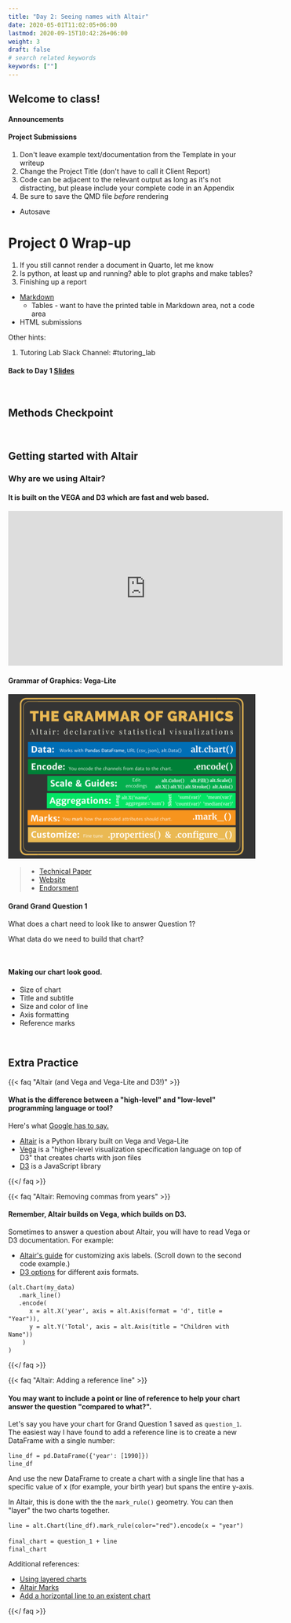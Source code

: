 ```yaml
---
title: "Day 2: Seeing names with Altair"
date: 2020-05-01T11:02:05+06:00
lastmod: 2020-09-15T10:42:26+06:00
weight: 3
draft: false
# search related keywords
keywords: [""]
---
```


## Welcome to class!

#### Announcements

#### Project Submissions
1. Don't leave example text/documentation from the Template in your writeup
1. Change the Project Title (don't have to call it Client Report)
1. Code can be adjacent to the relevant output as long as it's not distracting, but please include your complete code in an Appendix
1. Be sure to save the QMD file _before_ rendering
  * Autosave


# Project 0 Wrap-up

1. If you still cannot render a document in Quarto, let me know
1. Is python, at least up and running?  able to plot graphs and make tables?
1. Finishing up a report
  * [Markdown](https://byuistats.github.io/DS250-Comeau/course-materials/markdown/)
    * Tables - want to have the printed table in Markdown area, not a code area
  * HTML submissions

Other hints: 
1. Tutoring Lab Slack Channel:  #tutoring_lab


#### Back to Day 1 [Slides](https://byuistats.github.io/DS250-Comeau/slides/p1/d1/)

<!------------------
#### Thoughts about reading notes

It's a good idea to keep track of new skills you learn! Try taking notes in a `.py` or `.ipynb` file. This makes it easy to include examples of code.
--------------->
<br>

## Methods Checkpoint

<!------------------
<br>

## Create your own cheat sheet!
------------------>
<br>

<!----------------------------------

#### Coding "methods and calculations" quizzes

Let's review canvas and make sure we understand the checkpoints.

<br>

## Working with Pandas

{{< faq "Loading the names data" >}}

#### Visit the [Project 1 Instructions](../../../projects/project-1) to download the data.

```{python}
#%%
# load packages
import pandas as pd
import altair as alt

#%%
# load data from url
url = "this_is_the_url_to_the_csv_file"
names = pd.read_csv(url)

#%%
# or, you can load data from file
names2 = pd.read_csv("names_year.csv")
```
{{</ faq >}}


{{< faq "Pandas and DataFrames" >}}

#### What is a [Pandas DataFrame](https://pandas.pydata.org/pandas-docs/stable/user_guide/dsintro.html#dataframe)?

DataFrames come with attributes and built-in functions that can help us get a feel for our data.

Run the code below one line at a time (or use other functions of your choice) to explore the `names` data. What do you learn?

```{python}
names.columns
names.shape
names.size
names.head()
names.describe()
```
{{</ faq >}}


{{< faq "Understanding your data" >}}

You should be able to introduce your data sets to people, the same way you introduce a friend.

- If you can't describe what a row is in your data, then you don't understand what groups you can analyze.
- If you can'r describe what a column is in your data, then you don't understand what information you can evaluate for each group.

Being able to explain your data out loud to someone else follows the same principles as [rubber duck debugging](https://rubberduckdebugging.com/).

{{</ faq >}}


{{< faq "Let's practice!" >}}

#### Understanding column values

**How many unique names does the `names` dataset contain?** Work with a partner to find the answer. I recommend searching the [Pandas cheat sheet](https://pandas.pydata.org/Pandas_Cheat_Sheet.pdf).
1. pull the name column out as a series
1. Use the pandas unique function `pd.unique()`
1. find the size of the series

**What is the range of years in the `names` dataset?** Again, work with a partner and use the Pandas cheat sheet.

1. pull the year column as a series
1. Find the max
1. Find the min

{{</ faq >}}
----------------------------------------------------->

<!-----------------------------
{{< faq "How many unique years do we have for our name?" >}}

```
pd.unique(dat.query('name == "John"').year).min()
pd.unique(dat.query('name == "John"').year).max()
pd.unique(dat.query('name == "John"').year).size
```


<iframe src="https://beepmyclock.com/widget/timer" frameborder="0" style="border:0;height:175px;"></iframe>

{{</ faq >}}

{{< faq "Filtering rows of a DataFrame" >}}

#### Make sure to do the project readings!

- [P4DS: 5.2 Filter rows with .query()](https://byuidatascience.github.io/python4ds/transform.html#filter-rows-with-.query)
- [The query method](https://pandas.pydata.org/pandas-docs/stable/user_guide/indexing.html#the-query-method)

{{</ faq >}}
------------------------------------>

## Getting started with Altair

### Why are we using Altair?

#### It is built on the VEGA and D3 which are fast and web based.

<iframe width="560" height="315" src="https://www.youtube.com/embed/AAuPPorsmJc" frameborder="0" allow="accelerometer; autoplay; clipboard-write; encrypted-media; gyroscope; picture-in-picture" allowfullscreen></iframe>

#### Grammar of Graphics: Vega-Lite

![](altair_grammar_graphics.png)

> - [Technical Paper](https://www.domoritz.de/papers/2017-VegaLite-InfoVis.pdf)
> - [Website](https://vega.github.io/vega-lite/)
> - [Endorsment](https://medium.com/@robin.linacre/why-im-backing-vega-lite-as-our-default-tool-for-data-visualisation-51c20970df39)

#### Grand Grand Question 1

What does a chart need to look like to answer Question 1?

What data do we need to build that chart?

<br>

#### Making our chart look good.

- Size of chart
- Title and subtitle
- Size and color of line
- Axis formatting
- Reference marks

<br>

## Extra Practice

{{< faq "Altair (and Vega and Vega-Lite and D3!)" >}}

#### What is the difference between a "high-level" and "low-level" programming language or tool? 

Here's what [Google has to say.](https://www.google.com/search?q=high+level+vs+low+level+programming&sxsrf=ALeKk00ZSifsXMTELe5ak1ossS-70RsgXg:1610515315933&tbm=isch&source=iu&ictx=1&fir=ycpdmOoII1RcDM%252Cekx1Wkmyah4tuM%252C_&vet=1&usg=AI4_-kTiopVeLLBbeXMuNvtNgPuThj2Abg&sa=X&ved=2ahUKEwjGvr6KlZjuAhXiHTQIHUL7AqYQ_h16BAgTEAE#imgrc=E6D0vvL8F5YDdM)

- [Altair](https://altair-viz.github.io/) is a Python library built on Vega and Vega-Lite
- [Vega](https://vega.github.io/vega/about/vega-and-d3/) is a "higher-level visualization specification language on top of D3" that creates charts with json files
- [D3](https://d3js.org/) is a JavaScript library

{{</ faq >}}


{{< faq "Altair: Removing commas from years" >}}

#### Remember, Altair builds on Vega, which builds on D3.

Sometimes to answer a question about Altair, you will have to read Vega or D3 documentation. For example:

- [Altair's guide](https://altair-viz.github.io/user_guide/customization.html#adjusting-axis-labels) for customizing axis labels. (Scroll down to the second code example.)
- [D3 options](https://github.com/d3/d3-format/blob/master/README.md#format) for different axis formats.

```
(alt.Chart(my_data)
   .mark_line()
   .encode(
      x = alt.X('year', axis = alt.Axis(format = 'd', title = "Year")), 
      y = alt.Y('Total', axis = alt.Axis(title = "Children with Name"))
    )
)
```

{{</ faq >}}

{{< faq "Altair: Adding a reference line" >}}

#### You may want to include a point or line of reference to help your chart answer the question "compared to what?".

Let's say you have your chart for Grand Question 1 saved as `question_1`. The easiest way I have found to add a reference line is to create a new DataFrame with a single number:

```
line_df = pd.DataFrame({'year': [1990]})
line_df
```

And use the new DataFrame to create a chart with a single line that has a specific value of x (for example, your birth year) but spans the entire y-axis. 

In Altair, this is done with the the `mark_rule()` geometry. You can then "layer" the two charts together.

```
line = alt.Chart(line_df).mark_rule(color="red").encode(x = "year")

final_chart = question_1 + line
final_chart
```
Additional references:
- [Using layered charts](https://altair-viz.github.io/user_guide/compound_charts.html)
- [Altair Marks](https://altair-viz.github.io/user_guide/marks.html)
- [Add a horizontal line to an existent chart](https://github.com/altair-viz/altair/issues/2059)

{{</ faq >}}




<!--------------------

### Discovering a new data relationship.

{{< faq "Look at the names data and write a short paragraph in your notes describing the data set" >}}

We have a row for each name-year.  Excluding the name and year columns we have a column for each state and DC. Finally there is a Total column that sums over the other columns.

> - __If you can't describe what a row is in your table then you don't understand what groups you can talk about with your data.__
> - __The columns tell you what information you will be able to evaluate on each 'group' or 'observation' in your data.__

 __We want [tidy data](https://byuidatascience.github.io/python4ds/tidy-data.html).__

{{</ faq >}}

----------------------->

<!-------------------

{{< faq "Which name has been given the most and the least?" >}}

> 1. Sum all the years for each name (`groupby()`).
> 2. Create a new DataFrame for the totals.
> 3. Write a query that filters the total data to the max and min.
> 4. Create a markdown table with the information.    
>     A. `to_markdown()` requires the `tabulate` package.    
>     B. `to_markdown()` with arguments `showindex` and `floatformat`    
>     C. [Guidance on `floatformat`](https://stackoverflow.com/questions/37079957/pythons-tabulate-number-of-decimal/37080063)    

```
dat_total = dat.groupby('name').agg(n = ('Total', 'sum')).reset_index()
print(dat_total
    .query('n in [@dat_total.n.max(), @dat_total.n.min()]')
    .to_markdown(showindex = False, floatfmt=".0f"))
```

{{</ faq >}}
-------------------------------->
